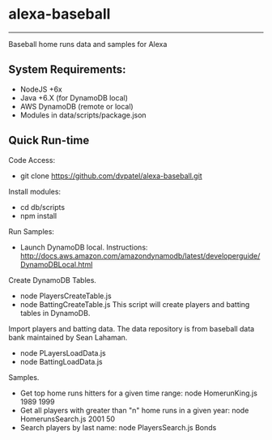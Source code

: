 # alexa-baseball
-------------------
Baseball home runs data and samples for Alexa

System Requirements:
-------------------
*  NodeJS +6x
*  Java +6.X (for DynamoDB local)
*  AWS DynamoDB (remote or local)
*  Modules in data/scripts/package.json


Quick Run-time
-------------------
Code Access:  
*  git clone https://github.com/dvpatel/alexa-baseball.git

Install modules:  
*  cd db/scripts
*  npm install
	
Run Samples:  
*  Launch DynamoDB local.  Instructions:  http://docs.aws.amazon.com/amazondynamodb/latest/developerguide/DynamoDBLocal.html

Create DynamoDB Tables.
*  node PlayersCreateTable.js
*  node BattingCreateTable.js
This script will create players and batting tables in DynamoDB. 

Import players and batting data.  The data repository is from baseball data bank maintained by Sean Lahaman.
*  node PLayersLoadData.js
*  node BattingLoadData.js

Samples.
*  Get top home runs hitters for a given time range:  node HomerunKing.js 1989 1999
*  Get all players with greater than "n" home runs in a given year:  node HomerunsSearch.js 2001 50
*  Search players by last name:  node PlayersSearch.js Bonds

